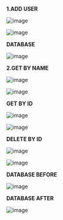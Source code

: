 **1.ADD USER**

![image](https://github.com/eswarganesan/Eswar_Task/assets/104221146/fcbe8ce5-9ba2-4229-b472-68aef71dcdce)

![image](https://github.com/eswarganesan/Eswar_Task/assets/104221146/89198ced-fcf3-4bf3-908d-89553dcb79d3)

**DATABASE**

![image](https://github.com/eswarganesan/Eswar_Task/assets/104221146/9bcd1dc6-255c-4782-9e4b-b1b3e300715b)

**2.GET BY NAME**

![image](https://github.com/eswarganesan/Eswar_Task/assets/104221146/78afa9ac-d4f5-4cce-b7f3-c36cb850b604)

![image](https://github.com/eswarganesan/Eswar_Task/assets/104221146/5cdee033-a872-45ff-974a-425950b7f708)

**GET BY ID**

![image](https://github.com/eswarganesan/Eswar_Task/assets/104221146/3bcdbd7e-2aa9-462b-8cce-5895dd4b26f6)

![image](https://github.com/eswarganesan/Eswar_Task/assets/104221146/f8f8b6f9-3224-4f35-afbd-022f90f4cbfa)

**DELETE BY ID**

![image](https://github.com/eswarganesan/Eswar_Task/assets/104221146/af6c800c-82b0-479a-98ee-a3a757d5b81e)

![image](https://github.com/eswarganesan/Eswar_Task/assets/104221146/769e5da7-cc67-43df-8e02-64b543776795)


**DATABASE BEFORE**

![image](https://github.com/eswarganesan/Eswar_Task/assets/104221146/27abfc62-bbc3-4926-94dc-385b387544a4)


**DATABASE AFTER**

![image](https://github.com/eswarganesan/Eswar_Task/assets/104221146/c3451c0d-2471-4315-9970-fa56528e2676)
